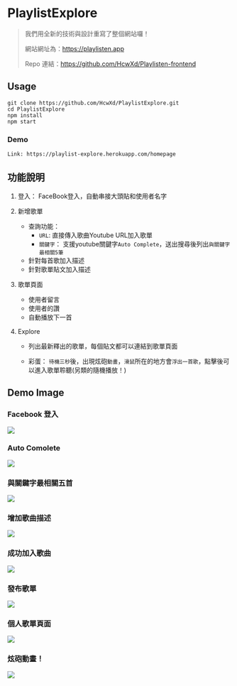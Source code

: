 # PlaylistExplore

> 我們用全新的技術與設計重寫了整個網站囉！
>
> 網站網址為：https://playlisten.app
>
> Repo 連結：https://github.com/HcwXd/Playlisten-frontend

## Usage
```
git clone https://github.com/HcwXd/PlaylistExplore.git
cd PlaylistExplore
npm install
npm start
```
### Demo
```
Link: https://playlist-explore.herokuapp.com/homepage
```


## 功能說明

1. 登入： FaceBook登入，自動串接大頭貼和使用者名字

2. 新增歌單
    * 查詢功能： 
		* ``URL``: 直接傳入歌曲Youtube URL加入歌單
		* ``關鍵字``： 支援youtube關鍵字``Auto Complete``，送出搜尋後列出``與關鍵字最相關5筆``
	* 針對每首歌加入描述
	* 針對歌單貼文加入描述
  
3. 歌單頁面
	* 使用者留言
	* 使用者的讚
    * 自動播放下一首
	
4. Explore

    * 列出最新釋出的歌單，每個貼文都可以連結到歌單頁面

    * 彩蛋： ``待機三秒``後，出現炫砲``動畫``，``滑鼠``所在的地方會``浮出一首歌``，點擊後可以進入歌單聆聽(另類的隨機播放！)

## Demo Image

### Facebook 登入
![](https://i.imgur.com/UBaVpD6.png)
### Auto Comolete
![](https://i.imgur.com/7e49Z3q.png)
### 與關鍵字最相關五首
![](https://i.imgur.com/k0UdMa5.png)
### 增加歌曲描述
![](https://i.imgur.com/msKvbsd.png)
### 成功加入歌曲
![](https://i.imgur.com/Yz6brob.png)
### 發布歌單
![](https://i.imgur.com/o8BzIeM.png)
### 個人歌單頁面
![](https://i.imgur.com/ZrdbRzC.jpg)
### 炫砲動畫！
![](https://i.imgur.com/THRaqg3.jpg)
